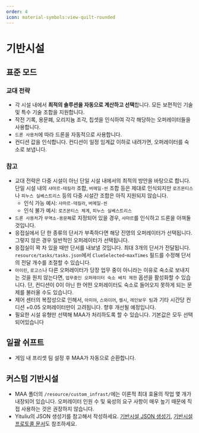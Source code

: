 ```yaml
---
order: 4
icon: material-symbols:view-quilt-rounded
---
```


# 기반시설

## 표준 모드

### 교대 전략

- 각 시설 내에서 **최적의 솔루션을 자동으로 계산하고 선택**합니다. 모든 보편적인 기술 및 특수 기술 조합을 지원합니다.
- 작전 기록, 용문폐, 오리지늄 조각, 칩셋을 인식하여 각각 해당하는 오퍼레이터들을 사용합니다.
- `드론 사용처`에 따라 드론을 자동적으로 사용합니다.
- 컨디션 값을 인식합니다. 컨디션이 일정 임계값 이하로 내려가면, 오퍼레이터를 숙소로 보냅니다.

### 참고

- 교대 전략은 다중 시설이 아닌 단일 시설 내에서의 최적의 방안을 바탕으로 합니다. 단일 시설 내의 `샤마르-테킬라` 조합, `버메일-씬` 조합 등은 제대로 인식되지만 `로즈몬티스`나 `피누스 실베스트리스` 등의 다중 시설간 조합은 아직 지원되지 않습니다.
  - 인식 가능 예시: `샤마르-테킬라`, `버메일-씬`
  - 인식 불가 예시: `로즈몬티스 체계`, `피누스 실베스트리스`
- `드론 사용처`가 `무역소-용문폐`로 지정되어 있을 경우, `샤마르`를 인식하고 드론을 아껴둘 것입니다.
- 응접실에서 단 한 종류의 단서가 부족하다면 해당 진영의 오퍼레이터가 선택됩니다. 그렇지 않은 경우 일반적인 오퍼레이터가 선택됩니다.
- 응접실이 꽉 차 있을 때만 단서를 내보낼 것입니다. 최대 3개의 단서가 전달됩니다. `resource/tasks/tasks.json`에서 `ClueSelected`-`maxTimes` 필드를 수정해 단서의 전달 개수를 조절할 수 있습니다.
- `아이린`, `로고스`나 다른 오퍼레이터가 당장 업무 중이 아니라는 이유로 숙소로 보내지는 것을 원치 않는다면, `업무중인 오퍼레이터 숙소 배치 제한` 옵션을 활성화할 수 있습니다. 단, 컨디션이 0이 아닌 한 어떤 오퍼레이터도 숙소로 들어오지 못하게 되는 문제를 불러올 수도 있습니다.
- 제어 센터의 복잡성으로 인해서, `아미야`, `스와이어`, `켈시`, `레인보우 팀`과 기타 시간당 컨디션 +0.05 오퍼레이터만이 고려됩니다. 향후 개선될 예정입니다.
- 필요한 시설 유형만 선택해 MAA가 처리하도록 할 수 있습니다. 기본값은 모두 선택되어있습니다

## 일괄 쉬프트

- 게임 내 프리셋 팀 설정 후 MAA가 자동으로 순환합니다.

## 커스텀 기반시설

- MAA 폴더의 `/resource/custom_infrast/`에는 이론적 최대 효율의 작업 몇 개가 내장되어 있습니다. 오퍼레이터 인원 수 및 육성의 요구 사항이 매우 높기 때문에 직접 사용하는 것은 권장하지 않습니다.
- Yituliu의 JSON 생성기를 참고해서 작성하세요. [기반시설 JSON 생성기](https://ark.yituliu.cn/tools/schedule),  [기반시설 프로토콜 문서](../../protocol/base-scheduling-schema.md)도 참조하세요.
